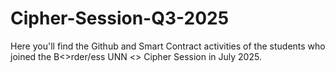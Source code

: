 # Cipher-Session-Q3-2025

Here you'll find the Github and Smart Contract activities of the students who joined the B&lt;>rder/ess UNN &lt;> Cipher Session in July 2025.

